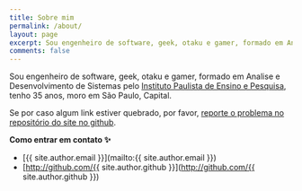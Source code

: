 ```yaml
---
title: Sobre mim
permalink: /about/
layout: page
excerpt: Sou engenheiro de software, geek, otaku e gamer, formado em Analise e Desenvolvimento de Sistemas pelo Instituto Paulista de Ensino e Pesquisa
comments: false
---
```


Sou engenheiro de software, geek, otaku e gamer, formado em Analise e Desenvolvimento de Sistemas pelo [Instituto Paulista de Ensino e Pesquisa](http://www.ipep.com.br/site/), tenho 35 anos, moro em São Paulo, Capital.

Se por caso algum link estiver quebrado, por favor, [reporte o problema no repositório do site no github](https://github.com/rafaelmartines/rafaelmartines.github.io/issues).

**Como entrar em contato ✨**

- [{{ site.author.email }}](mailto:{{ site.author.email }})
- [http://github.com/{{ site.author.github }}](http://github.com/{{ site.author.github }})
